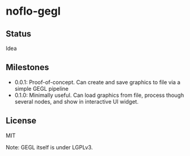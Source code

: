 noflo-gegl
==========

Status
-------
Idea

Milestones
------------
* 0.0.1: Proof-of-concept.  Can create and save graphics to file via a simple GEGL pipeline
* 0.1.0: Minimally useful. Can load graphics from file, process though several nodes, and show in interactive UI widget.

License
--------
MIT

Note: GEGL itself is under LGPLv3.
